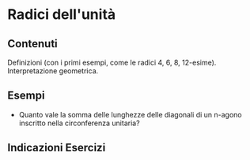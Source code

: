 # Radici dell'unità

## Contenuti

Definizioni (con i primi esempi, come le radici 4, 6, 8, 12-esime). Interpretazione geometrica.

## Esempi

- Quanto vale la somma delle lunghezze delle diagonali di un n-agono inscritto nella circonferenza unitaria?

## Indicazioni Esercizi
